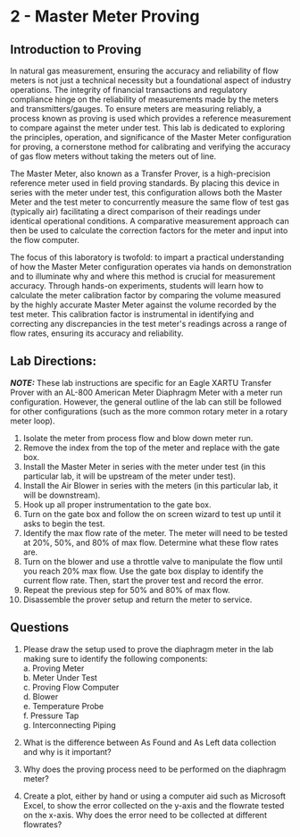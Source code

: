 # 2 - Master Meter Proving
## Introduction to Proving

In natural gas measurement, ensuring the accuracy and reliability of flow meters is not just a technical necessity but a foundational aspect of industry operations. The integrity of financial transactions and regulatory compliance hinge on the reliability of measurements made by the meters and transmitters/gauges.  To ensure meters are measuring reliably, a process known as proving is used which provides a reference measurement to compare against the meter under test. This lab is dedicated to exploring the principles, operation, and significance of the Master Meter configuration for proving, a cornerstone method for calibrating and verifying the accuracy of gas flow meters without taking the meters out of line.

The Master Meter, also known as a Transfer Prover, is a high-precision reference meter used in field proving standards. By placing this device in series with the meter under test, this configuration allows both the Master Meter and the test meter to concurrently measure the same flow of test gas (typically air) facilitating a direct comparison of their readings under identical operational conditions. A comparative measurement approach can then be used to calculate the correction factors for the meter and input into the flow computer. 

The focus of this laboratory is twofold: to impart a practical understanding of how the Master Meter configuration operates via hands on demonstration and to illuminate why and where this method is crucial for measurement accuracy. Through hands-on experiments, students will learn how to calculate the meter calibration factor by comparing the volume measured by the highly accurate Master Meter against the volume recorded by the test meter. This calibration factor is instrumental in identifying and correcting any discrepancies in the test meter's readings across a range of flow rates, ensuring its accuracy and reliability.

## Lab Directions:
***NOTE:*** These lab instructions are specific for an Eagle XARTU Transfer Prover with an AL-800 American Meter Diaphragm Meter with a meter run configuration.  However, the general outline of the lab can still be followed for other configurations (such as the more common rotary meter in a rotary meter loop).

1. Isolate the meter from process flow and blow down meter run.  
2. Remove the index from the top of the meter and replace with the gate box.  
3. Install the Master Meter in series with the meter under test (in this particular lab, it will be upstream of the meter under test).  
4. Install the Air Blower in series with the meters (in this particular lab, it will be downstream).  
5. Hook up all proper instrumentation to the gate box.
6. Turn on the gate box and follow the on screen wizard to test up until it asks to begin the test.
7. Identify the max flow rate of the meter.  The meter will need to be tested at 20%, 50%, and 80% of max flow. Determine what these flow rates are.
8. Turn on the blower and use a throttle valve to manipulate the flow until you reach 20% max flow.  Use the gate box display to identify the current flow rate.  Then, start the prover test and record the error.  
9. Repeat the previous step for 50% and 80% of max flow.
10. Disassemble the prover setup and return the meter to service.

## Questions
1. Please draw the setup used to prove the diaphragm meter in the lab making sure to identify the following components:  
    a. Proving Meter  
    b. Meter Under Test  
    c. Proving Flow Computer  
    d. Blower  
    e. Temperature Probe  
    f. Pressure Tap  
    g. Interconnecting Piping  

2. What is the difference between As Found and As Left data collection and why is it important?

3. Why does the proving process need to be performed on the diaphragm meter?

4. Create a plot, either by hand or using a computer aid such as Microsoft Excel, to show the error collected on the y-axis and the flowrate tested on the x-axis.  Why does the error need to be collected at different flowrates?